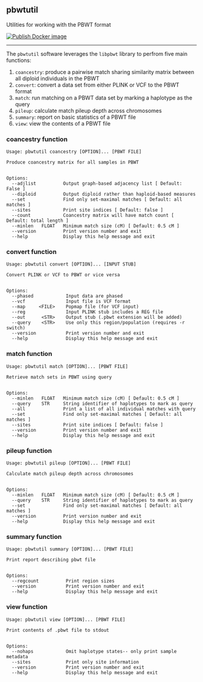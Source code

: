 ## pbwtutil

Utilities for working with the PBWT format

[![Publish Docker image](https://github.com/popgendad/pbwtutil/actions/workflows/main.yml/badge.svg)](https://github.com/popgendad/pbwtutil/actions/workflows/main.yml)

---

The `pbwtutil` software leverages the `libpbwt` library to perfrom five main functions:

1. `coancestry`: produce a pairwise match sharing similarity matrix between all diploid individuals in the PBWT
2. `convert`: convert a data set from either PLINK or VCF to the PBWT format
3. `match`: run matching on a PBWT data set by marking a haplotype as the query
4. `pileup`: calculate match pileup depth across chromosomes
5. `summary`: report on basic statistics of a PBWT file
6. `view`: view the contents of a PBWT file

### coancestry function

```
Usage: pbwtutil coancestry [OPTION]... [PBWT FILE]

Produce coancestry matrix for all samples in PBWT


Options:
  --adjlist          Output graph-based adjacency list [ Default: False ]
  --diploid          Output diploid rather than haploid-based measures
  --set              Find only set-maximal matches [ Default: all matches ]
  --sites            Print site indices [ Default: false ]
  --count            Coancestry matrix will have match count [ Default: total length ]
  --minlen   FLOAT   Minimum match size (cM) [ Default: 0.5 cM ]
  --version          Print version number and exit
  --help             Display this help message and exit
```

### convert function

```
Usage: pbwtutil convert [OPTION]... [INPUT STUB]

Convert PLINK or VCF to PBWT or vice versa


Options:
  --phased            Input data are phased
  --vcf               Input file is VCF format
  --map     <FILE>    Popmap file (for VCF input)
  --reg               Input PLINK stub includes a REG file
  --out      <STR>    Output stub (.pbwt extension will be added)
  --query    <STR>    Use only this region/population (requires -r switch)
  --version           Print version number and exit
  --help              Display this help message and exit
```

### match function
```
Usage: pbwtutil match [OPTION]... [PBWT FILE]

Retrieve match sets in PBWT using query


Options:
  --minlen   FLOAT   Minimum match size (cM) [ Default: 0.5 cM ]
  --query    STR     String identifier of haplotypes to mark as query
  --all              Print a list of all individual matches with query
  --set              Find only set-maximal matches [ Default: all matches ]
  --sites            Print site indices [ Default: false ]
  --version          Print version number and exit
  --help             Display this help message and exit
```

### pileup function
```
Usage: pbwtutil pileup [OPTION]... [PBWT FILE]

Calculate match pileup depth across chromosomes


Options:
  --minlen   FLOAT   Minimum match size (cM) [ Default: 0.5 cM ]
  --query    STR     String identifier of haplotypes to mark as query
  --set              Find only set-maximal matches [ Default: all matches ]
  --version          Print version number and exit
  --help             Display this help message and exit
```

### summary function
```
Usage: pbwtutil summary [OPTION]... [PBWT FILE]

Print report describing pbwt file


Options:
  --regcount          Print region sizes
  --version           Print version number and exit
  --help              Display this help message and exit
```

### view function

```
Usage: pbwtutil view [OPTION]... [PBWT FILE]

Print contents of .pbwt file to stdout


Options:
  --nohaps            Omit haplotype states-- only print sample metadata
  --sites             Print only site information
  --version           Print version number and exit
  --help              Display this help message and exit
  ```
